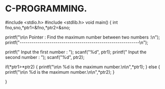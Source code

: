 # C-PROGRAMMING.
#include <stdio.h>
#include <stdlib.h>
void main()
{
 int fno,sno,*ptr1=&fno,*ptr2=&sno;
 
   printf("\n\n Pointer : Find the maximum number between two numbers :\n"); 
   printf("------------------------------------------------------------\n");   
 
   printf(" Input the first number : ");
   scanf("%d", ptr1);
   printf(" Input the second  number : ");
   scanf("%d", ptr2); 


 if(*ptr1>*ptr2)
 {
  printf("\n\n %d is the maximum number.\n\n",*ptr1);
 }
 else
 {
  printf("\n\n %d is the maximum number.\n\n",*ptr2);
 }

}
